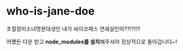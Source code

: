 # who-is-jane-doe
초절정미소녀명문대생인 내가 싸이코패스 연쇄살인마??!?!!!!

어쨌든 다운 받고 **node_modules를 설치**해주셔야 정상적으로 돌아갑니다~!
